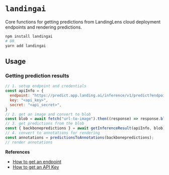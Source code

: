 # `landingai`

Core functions for getting predictions from LandingLens cloud deployment endpoints and rendering predictions.

```bash
npm install landingai
# OR
yarn add landingai
```

## Usage

### Getting prediction results

```javascript
// 1. setup endpoint and credentials
const apiInfo = {
  endpoint: "https://predict.app.landing.ai/inference/v1/predict?endpoint_id=<endpoint_id>",
  key: "<api_key>",
  secret: "<api_secret>",
}
// 2. get an image and convert to blob
const blob = await fetch("url-to-image").then((response) => response.blob());
// 3. get predictions from the blob
const { backbonepredictions } = await getInferenceResult(apiInfo, blob);
// 4. convert to annotations for rendering
const annotations = predictionsToAnnotations(backbonepredictions);
// render annotations
```

**References**

* [How to get an endpoint](https://support.landing.ai/docs/cloud-deployment)
* [How to get an API Key](https://support.landing.ai/docs/api-key)
